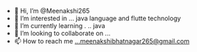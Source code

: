 - 👋 Hi, I’m @Meenakshi265
- 👀 I’m interested in ... java language and flutte technology
- 🌱 I’m currently learning . .. java 
- 💞️ I’m looking to collaborate on ...
- 📫 How to reach me ...meenakshibhatnagar265@gmail.com 

<!---
Meenakshi265/Meenakshi265 is a ✨ special ✨ repository because its `README.md` (this file) appears on your GitHub profile.
You can click the Preview link to take a look at your changes.
--->
